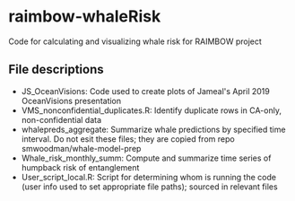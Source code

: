 # raimbow-whaleRisk
Code for calculating and visualizing whale risk for RAIMBOW project

## File descriptions

* JS_OceanVisions: Code used to create plots of Jameal's April 2019 OceanVisions presentation
* VMS_nonconfidential_duplicates.R: Identify duplicate rows in CA-only, non-confidential data
* whalepreds_aggregate: Summarize whale predictions by specified time interval. Do not esit these files; they are copied from repo smwoodman/whale-model-prep 
* Whale_risk_monthly_summ: Compute and summarize time series of humpback risk of entanglement
* User_script_local.R: Script for determining whom is running the code (user info used to set appropriate file paths); sourced in relevant files
